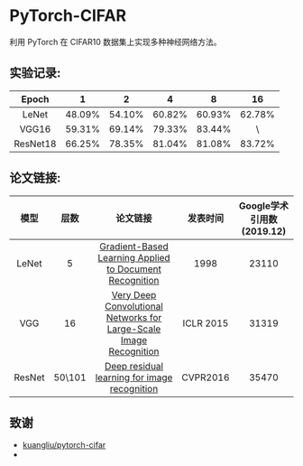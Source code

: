 # PyTorch-CIFAR

利用 PyTorch 在 CIFAR10 数据集上实现多种神经网络方法。

## 实验记录:

 Epoch | 1 | 2 | 4 |8 |16
 :---:|:---: |:---:|:---:|:---:|:---:
 LeNet|48.09%|54.10%|60.82%|60.93%|62.78%
 VGG16|59.31%|69.14%|79.33%|83.44%|\
 ResNet18|66.25%|78.35%|81.04%|81.08%|83.72%
 
 
 ## 论文链接:
 
 模型|层数 | 论文链接 |发表时间|Google学术引用数(2019.12)
 :---: |:---:| :---:|:---:|:---:
 LeNet|5|[Gradient-Based Learning Applied to Document Recognition](http://yann.lecun.com/exdb/publis/pdf/lecun-01a.pdf)|1998|23110
VGG|16|[Very Deep Convolutional Networks for Large-Scale Image Recognition](https://arxiv.org/pdf/1409.1556.pdf%20http://arxiv.org/abs/1409.1556.pdf) |ICLR 2015|31319
ResNet|50\101|[Deep residual learning for image recognition](http://openaccess.thecvf.com/content_cvpr_2016/papers/He_Deep_Residual_Learning_CVPR_2016_paper.pdf)|CVPR2016|35470|


## 致谢

* [kuangliu/pytorch-cifar](https://github.com/kuangliu/pytorch-cifar)
* 
